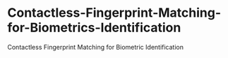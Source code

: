 # Contactless-Fingerprint-Matching-for-Biometrics-Identification
Contactless Fingerprint Matching for Biometric Identification
